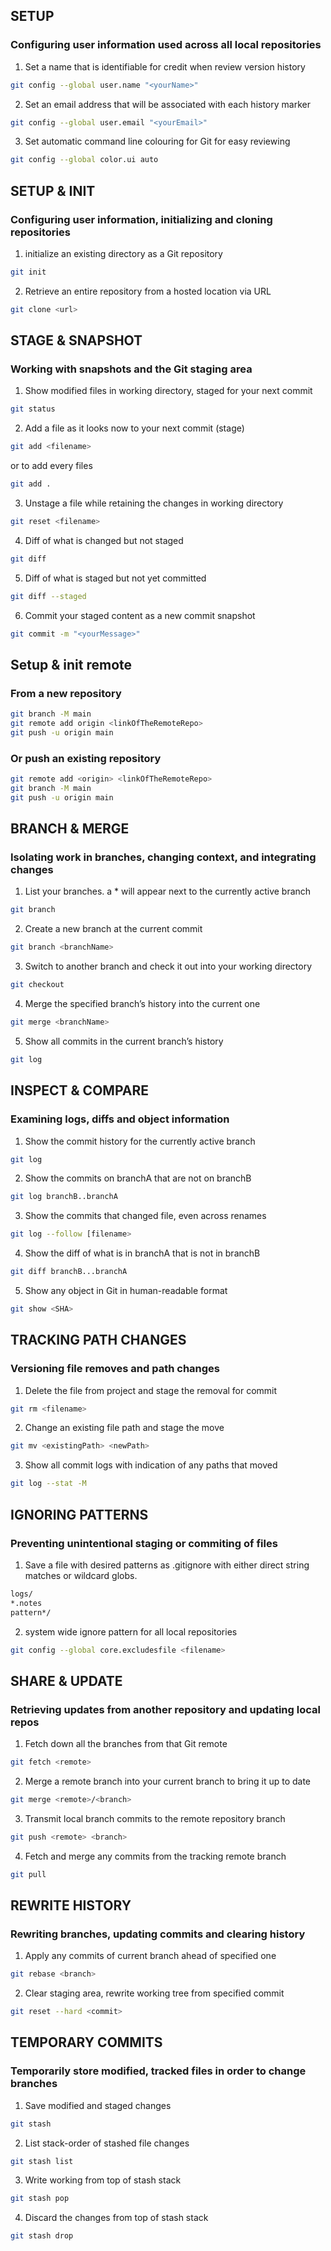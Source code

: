 ## SETUP
### Configuring user information used across all local repositories


1. Set a name that is identifiable for credit when review version history
```bash
git config --global user.name "<yourName>"
```

2. Set an email address that will be associated with each history marker
```bash
git config --global user.email "<yourEmail>"
```

3. Set automatic command line colouring for Git for easy reviewing
```bash
git config --global color.ui auto
```


## SETUP & INIT
### Configuring user information, initializing and cloning repositories

1. initialize an existing directory as a Git repository
```bash
git init
```

2. Retrieve an entire repository from a hosted location via URL
```bash
git clone <url>
```



## STAGE & SNAPSHOT
### Working with snapshots and the Git staging area

1. Show modified files in working directory, staged for your next commit
```bash
git status
```

2. Add a file as it looks now to your next commit (stage)

```bash
git add <filename>
```

or to add every files

```bash
git add .
```

3. Unstage a file while retaining the changes in working directory
```bash
git reset <filename>
```

4. Diff of what is changed but not staged
```bash
git diff
```

5. Diff of what is staged but not yet committed
```bash
git diff --staged
```

6. Commit your staged content as a new commit snapshot
```bash
git commit -m "<yourMessage>"
```


## Setup & init remote
### From a new repository
```bash
git branch -M main
git remote add origin <linkOfTheRemoteRepo>
git push -u origin main
```

### Or push an existing repository
```bash
git remote add <origin> <linkOfTheRemoteRepo>
git branch -M main
git push -u origin main
```

## BRANCH & MERGE
### Isolating work in branches, changing context, and integrating changes

1. List your branches. a * will appear next to the currently active branch
```bash
git branch
```

2. Create a new branch at the current commit
```bash
git branch <branchName>
```

3. Switch to another branch and check it out into your working directory
```bash
git checkout
```

4. Merge the specified branch’s history into the current one
```bash
git merge <branchName>
```

5. Show all commits in the current branch’s history
```bash
git log
```

## INSPECT & COMPARE
### Examining logs, diffs and object information

1. Show the commit history for the currently active branch
```bash
git log
```

2. Show the commits on branchA that are not on branchB
```bash
git log branchB..branchA
```

3. Show the commits that changed file, even across renames
```bash
git log --follow [filename>
```

4. Show the diff of what is in branchA that is not in branchB
```bash
git diff branchB...branchA
```

5. Show any object in Git in human-readable format
```bash
git show <SHA>
```

## TRACKING PATH CHANGES
### Versioning file removes and path changes

1. Delete the file from project and stage the removal for commit
```bash
git rm <filename>
```

2. Change an existing file path and stage the move
```bash
git mv <existingPath> <newPath>
```

3. Show all commit logs with indication of any paths that moved
```bash
git log --stat -M
```

## IGNORING PATTERNS
### Preventing unintentional staging or commiting of files

1. Save a file with desired patterns as .gitignore with either direct string
matches or wildcard globs.

```bash
logs/
*.notes
pattern*/
```

2. system wide ignore pattern for all local repositories
```bash
git config --global core.excludesfile <filename>
```

## SHARE & UPDATE
### Retrieving updates from another repository and updating local repos

1. Fetch down all the branches from that Git remote
```bash
git fetch <remote>
```

2. Merge a remote branch into your current branch to bring it up to date
```bash
git merge <remote>/<branch>
```

3. Transmit local branch commits to the remote repository branch
```bash
git push <remote> <branch>
```

4. Fetch and merge any commits from the tracking remote branch
```bash
git pull
```

## REWRITE HISTORY
### Rewriting branches, updating commits and clearing history
1. Apply any commits of current branch ahead of specified one
```bash
git rebase <branch>
```

2. Clear staging area, rewrite working tree from specified commit
```bash
git reset --hard <commit>
```

## TEMPORARY COMMITS
### Temporarily store modified, tracked files in order to change branches
1. Save modified and staged changes
```bash
git stash
```

2. List stack-order of stashed file changes
```bash
git stash list
```

3. Write working from top of stash stack
```bash
git stash pop
```

4. Discard the changes from top of stash stack
```bash
git stash drop
```

